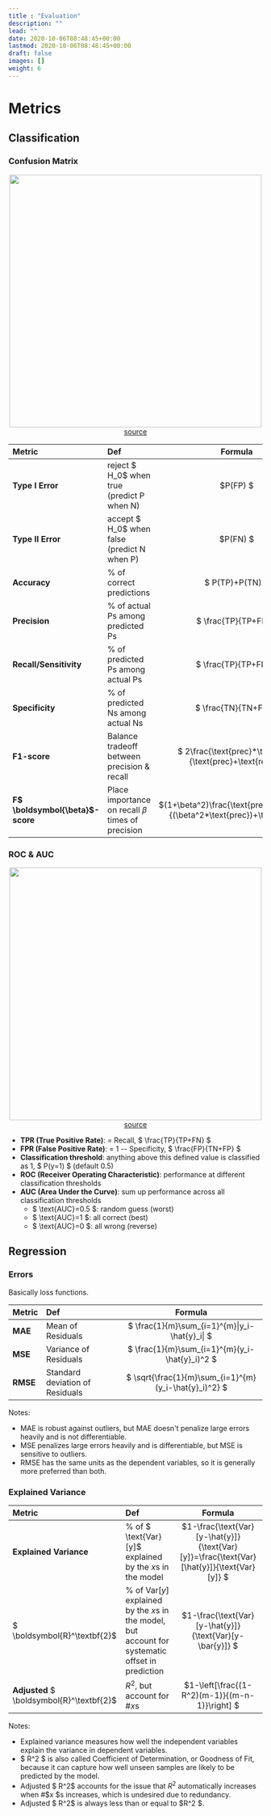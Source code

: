```yaml
---
title : "Evaluation"
description: ""
lead: ""
date: 2020-10-06T08:48:45+00:00
lastmod: 2020-10-06T08:48:45+00:00
draft: false
images: []
weight: 6
---
```

# Metrics
## Classification
### Confusion Matrix

<center>
<img width=500 src="/images/ml/confusion_matrix.png"/>
<br>
<a href="https://www.datacamp.com/tutorial/what-is-a-confusion-matrix-in-machine-learning">source</a>
</center>

| Metric | Def | Formula |
|:-------|:----|:-------:|
| **Type I Error** | reject $ H_0$ when true (predict P when N) | $P(FP) $ |
| **Type II Error** | accept $ H_0$ when false (predict N when P) | $P(FN) $ |
| **Accuracy** | % of correct predictions | $ P(TP)+P(TN) $ |
| **Precision** | % of actual Ps among predicted Ps | $ \frac{TP}{TP+FP} $ |
| **Recall/Sensitivity** | % of predicted Ps among actual Ps | $ \frac{TP}{TP+FN} $ |
| **Specificity** | % of predicted Ns among actual Ns | $ \frac{TN}{TN+FP} $ |
| **F1-score** | Balance tradeoff between precision & recall | $ 2\frac{\text{prec}\*\text{rec}}{\text{prec}+\text{rec}} $ |
| **F$ \boldsymbol{\beta}$-score** | Place importance on recall $\beta$ times of precision | $(1+\beta^2)\frac{\text{prec}\*\text{rec}}{(\beta^2\*\text{prec})+\text{rec}} $ |

### ROC & AUC

<center>
<img width=500 src="/images/ml/ROC.png"/>
<br>
<a href="https://scikit-learn.org/stable/modules/generated/sklearn.metrics.RocCurveDisplay.html#sklearn.metrics.RocCurveDisplay">source</a>
</center>

- **TPR (True Positive Rate)**: = Recall, $ \frac{TP}{TP+FN} $
- **FPR (False Positive Rate)**: = 1 -- Specificity, $ \frac{FP}{TN+FP} $
- **Classification threshold**: anything above this defined value is classified as 1, $ P(y=1) $ (default 0.5)
- **ROC (Receiver Operating Characteristic)**: performance at different classification thresholds
- **AUC (Area Under the Curve)**: sum up performance across all classification thresholds
    - $ \text{AUC}=0.5 $: random guess (worst)
    - $ \text{AUC}=1 $: all correct (best)
    - $ \text{AUC}=0 $: all wrong (reverse)



## Regression
### Errors
Basically loss functions.

| Metric | Def | Formula |
|:-------|:----|:-------:|
| **MAE** | Mean of Residuals | $ \frac{1}{m}\sum_{i=1}^{m}\|y_i-\hat{y}_i\| $ |
| **MSE** | Variance of Residuals | $ \frac{1}{m}\sum_{i=1}^{m}(y_i-\hat{y}_i)^2 $ |
| **RMSE** | Standard deviation of Residuals | $ \sqrt{\frac{1}{m}\sum_{i=1}^{m}(y_i-\hat{y}_i)^2} $ |

Notes:
- MAE is robust against outliers, but MAE doesn't penalize large errors heavily and is not differentiable.
- MSE penalizes large errors heavily and is differentiable, but MSE is sensitive to outliers.
- RMSE has the same units as the dependent variables, so it is generally more preferred than both.

### Explained Variance

| Metric | Def | Formula |
|:-------|:----|:-------:|
| **Explained Variance** | % of $ \text{Var}[y]$ explained by the $x$s in the model | $1-\frac{\text{Var}[y-\hat{y}]}{\text{Var}[y]}=\frac{\text{Var}[\hat{y}]}{\text{Var}[y]} $ |
| $ \boldsymbol{R}^\textbf{2}$ | % of $\text{Var}[y]$ explained by the $x$s in the model,<br> but account for systematic offset in prediction | $1-\frac{\text{Var}[y-\hat{y}]}{\text{Var}[y-\bar{y}]} $ |
| **Adjusted** $ \boldsymbol{R}^\textbf{2}$ | $R^2$, but account for #$x$s | $1-\left[\frac{(1-R^2)(m-1)}{(m-n-1)}\right] $ |

Notes:
- Explained variance measures how well the independent variables explain the variance in dependent variables.
- $ R^2 $ is also called Coefficient of Determination, or Goodness of Fit, because it can capture how well unseen samples are likely to be predicted by the model.
- Adjusted $ R^2$ accounts for the issue that $R^2$ automatically increases when #$x $s increases, which is undesired due to redundancy.
- Adjusted $ R^2$ is always less than or equal to $R^2 $.


<!-- # Cross Validation
Problem: Model overfits on training data.

Solution: 

# Hyperparameter Tuning
 -->
